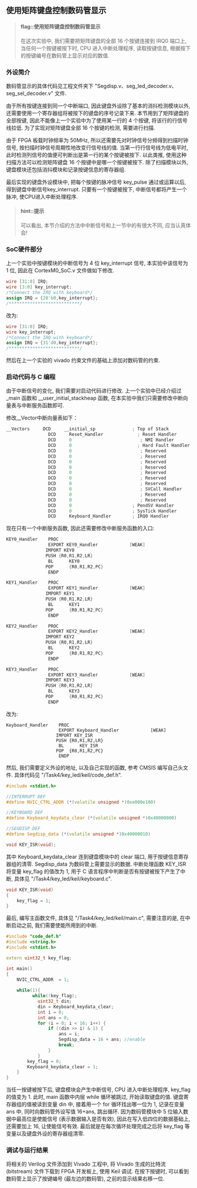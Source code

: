 ## 使用矩阵键盘控制数码管显示

<!-- -->
> #### flag::使用矩阵键盘控制数码管显示
> 在这次实验中, 我们需要把矩阵键盘的全部 16 个按键连接到 IRQ0 端口上, 当任何一个按键被按下时, CPU 进入中断处理程序, 读取按键信息, 根据按下的按键编号在数码管上显示对应的数值.

### 外设简介

数码管显示的具体代码见工程文件夹下 "Segdisp.v、seg_led_decoder.v、seg_sel_decoder.v" 文件.

由于所有按键连接到同一个中断端口, 因此键盘外设除了基本的消抖检测模块以外, 还需要使用一个寄存器组将被按下的键盘的序号记录下来. 本节用到了矩阵键盘的全部按键, 因此不能像上一个实验中为了使用某一行的 4 个按键, 将该行的行信号线拉低. 为了实现对矩阵键盘全部 16 个按键的检测, 需要进行扫描. 

由于 FPGA 板载时钟频率为 50MHz, 所以还需要先对时钟信号分频得到扫描时钟信号, 按扫描时钟信号周期性地改变行信号线的值. 当第一行行信号线为低电平时, 此时检测列信号的值便可判断出是第一行的某个按键被按下. 以此类推, 使用这种扫描方法可以检测矩阵键盘 16 个按键中是哪一个按键被按下. 除了扫描模块以外, 键盘模块还包括消抖模块和记录按键信息的寄存器组. 

最后实现的键盘外设模块中, 把每个按键的脉冲信号 key_pulse 通过或运算以后, 得到键盘中断信号key_interrupt. 只要有一个按键被按下, 中断信号都将产生一个脉冲, 使CPU进入中断处理程序. 

<!-- -->
> #### hint::提示
> 可以看出, 本节介绍的方法中中断信号和上一节中的有很大不同, 应当认真体会!

### SoC硬件部分

上一个实验中按键模块的中断信号为 4 位 key_interrupt 信号, 本实验中该信号为 1 位, 因此在 CortexM0_SoC.v 文件做如下修改.

```verilog
wire [31:0] IRQ;
wire [3:0] key_interrupt;
/*Connect the IRQ with keyboard*/
assign IRQ = {28'b0,key_interrupt};
/***************************/
```

改为:

```verilog
wire [31:0] IRQ;
wire key_interrupt;
/*Connect the IRQ with keyboard*/
assign IRQ = {31'd0,key_interrupt};
/***************************/
```

然后在上一个实验的 vivado 约束文件的基础上添加对数码管的约束.

### 启动代码与 C 编程

由于中断信号的变化, 我们需要对启动代码进行修改. 上一个实验中已经介绍过 _main 函数和 __user_initial_stackheap 函数, 在本实验中我们只需要修改中断向量表与中断服务函数即可.

修改__Vector中断向量表如下：

```cpp
__Vectors     DCD     __initial_sp              ; Top of Stack
                DCD     Reset_Handler             ; Reset Handler
                DCD     0			               ; NMI Handler
                DCD     0				          ; Hard Fault Handler
                DCD     0                          ; Reserved
                DCD     0                          ; Reserved
                DCD     0                          ; Reserved
                DCD     0                          ; Reserved
                DCD     0                          ; Reserved
                DCD     0                          ; Reserved
                DCD     0                          ; Reserved
                DCD     0			               ; SVCall Handler
                DCD     0                          ; Reserved
                DCD     0                          ; Reserved
                DCD     0            			; PendSV Handler
                DCD     0          				; SysTick Handler
                DCD     Keyboard_Handler        ; IRQ0 Handler
```

现在只有一个中断服务函数, 因此还需要修改中断服务函数的入口:

```c
KEY0_Handler    PROC
                EXPORT KEY0_Handler            [WEAK]
			   IMPORT KEY0
			   PUSH	{R0,R1,R2,LR}
                BL		KEY0
			   POP		{R0,R1,R2,PC}
                ENDP

KEY1_Handler    PROC
                EXPORT KEY1_Handler            [WEAK]
			   IMPORT KEY1
			   PUSH	{R0,R1,R2,LR}
                BL		KEY1
			   POP		{R0,R1,R2,PC}
                ENDP

KEY2_Handler    PROC
                EXPORT KEY2_Handler            [WEAK]
			   IMPORT KEY2
			   PUSH	{R0,R1,R2,LR}
                BL		KEY2
			   POP		{R0,R1,R2,PC}
                ENDP

KEY3_Handler    PROC
                EXPORT KEY3_Handler            [WEAK]
			   IMPORT KEY3
			   PUSH	{R0,R1,R2,LR}
                BL		KEY3
			   POP		{R0,R1,R2,PC}
                ENDP
```

改为:

```
Keyboard_Handler    PROC
                    EXPORT Keyboard_Handler            [WEAK]
			       IMPORT KEY_ISR
			       PUSH	{R0,R1,R2,LR}
                    BL		KEY_ISR
			       POP	{R0,R1,R2,PC}
                    ENDP
```

然后, 我们需要定义外设的地址, 以及自己实现的函数, 参考 CMSIS 编写自己头文件. 具体代码见 "/Task4/key_led/keil/code_def.h".

```cpp
#include <stdint.h>

//INTERRUPT DEF
#define NVIC_CTRL_ADDR (*(volatile unsigned *)0xe000e100)

//KEYBOARD DEF
#define Keyboard_keydata_clear (*(volatile unsigned *)0x40000000)

//SEGDISP DEF
#define Segdisp_data (*(volatile unsigned *)0x40000010)

void KEY_ISR(void);
```

其中 Keyboard_keydata_clear 连到键盘模块中的 clear 端口, 用于按键信息寄存器组的清零. Segdisp_data 为数码管上需要显示的数据. 中断处理函数 KEY_ISR 将变量 key_flag 的值改为 1, 用于 C 语言程序中判断是否有按键被按下产生了中断, 具体见 "/Task4/key_led/keil/keyboard.c".

```c
void KEY_ISR(void)
{
	key_flag = 1;
}
```

最后, 编写主函数文件, 具体见 "/Task4/key_led/keil/main.c", 需要注意的是, 在中断启动之前, 我们需要使能所用到的中断.

```cpp
#include "code_def.h"
#include <string.h>
#include <stdint.h>

extern uint32_t key_flag;

int main()
{   
	NVIC_CTRL_ADDR	= 1;
	
    while(1){
		  while(!key_flag);
		    uint32_t din;
		    din = Keyboard_keydata_clear;
		    int i = 0;
		    int ans = 0;
		    for (i = 0; i < 16; i++) {
			    if ((din >> i) & 1) {
			     	ans = i;
				    Segdisp_data = 16 + ans; //enable
				    break;
				}
			}
		key_flag = 0;
		Keyboard_keydata_clear = 1;
	}
}
```

当任一按键被按下后, 键盘模块会产生中断信号, CPU 进入中断处理程序, key_flag 的值变为 1. 此时, main 函数中内层 while 循环被跳过, 开始读取键盘的值. 键盘寄存器组的值被读到变量 din 中, 接着用一个 for 循环找出哪一位为 1, 记录在变量 ans 中, 同时向数码管外设写值 16+ans, 跳出循环. 因为数码管模块中 5 位输入数据中最高位是使能信号 (表示数据输入是否有效), 因此在写入低四位的数据基础上, 还需要加上 16, 让使能信号有效. 最后就是在每次循环处理完成之后将 key_flag 等变量以及键盘外设的寄存器组清零.

### 调试与运行结果

将相关的 Verilog 文件添加到 Vivado 工程中, 将 Vivado 生成的比特流 (bitstream) 文件下载到 FPGA 开发板上, 使用 Keil 调试. 在按下按键时, 可以看到数码管上显示了按键编号 (最左边的数码管), 之前的显示结果右移一位.